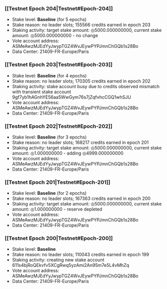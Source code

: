 ### [[Testnet Epoch 204|Testnet#Epoch-204]]
* Stake level: **Baseline** (for 5 epochs)
* Stake reason: no leader slots; 155566 credits earned in epoch 203
* Staking activity: target stake amount: ◎5000.000000000, current stake amount: ◎5000.000000000 - no change
* Vote account address: ASMeAwzMJEdYyJwypTGZ4WvJEywPYPJmnChGQb1s28Bo
* Data Center: 21409-FR-Europe/Paris
### [[Testnet Epoch 203|Testnet#Epoch-203]]
* Stake level: **Baseline** (for 4 epochs)
* Stake reason: no leader slots; 170305 credits earned in epoch 202
* Staking activity: stake account busy due to credits observed mismatch with transient stake account 9gf7yb1hAGnhYE56aa5WwGym76s7jZqfvhcCGQ1whSJU
* Vote account address: ASMeAwzMJEdYyJwypTGZ4WvJEywPYPJmnChGQb1s28Bo
* Data Center: 21409-FR-Europe/Paris
### [[Testnet Epoch 202|Testnet#Epoch-202]]
* Stake level: **Baseline** (for 3 epochs)
* Stake reason: no leader slots; 168217 credits earned in epoch 201
* Staking activity: target stake amount: ◎5000.000000000, current stake amount: ◎1.000000000 - adding ◎4999.000000000
* Vote account address: ASMeAwzMJEdYyJwypTGZ4WvJEywPYPJmnChGQb1s28Bo
* Data Center: 21409-FR-Europe/Paris
### [[Testnet Epoch 201|Testnet#Epoch-201]]
* Stake level: **Baseline** (for 2 epochs)
* Stake reason: no leader slots; 167363 credits earned in epoch 200
* Staking activity: target stake amount: ◎5000.000000000, current stake amount: ◎1.000000000 - reserve depleted
* Vote account address: ASMeAwzMJEdYyJwypTGZ4WvJEywPYPJmnChGQb1s28Bo
* Data Center: 21409-FR-Europe/Paris
### [[Testnet Epoch 200|Testnet#Epoch-200]]
* Stake level: **Baseline**
* Stake reason: no leader slots; 110043 credits earned in epoch 199
* Staking activity: creating new stake account 611s4bjRoQEkvfv5XCgRwq5yzAmi2An95m7e5L4vMhZq
* Vote account address: ASMeAwzMJEdYyJwypTGZ4WvJEywPYPJmnChGQb1s28Bo
* Data Center: 21409-FR-Europe/Paris